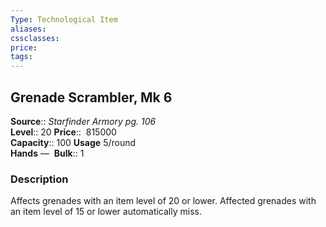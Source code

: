 ```yaml
---
Type: Technological Item
aliases:
cssclasses:
price: 
tags:
---
```

## Grenade Scrambler, Mk 6

**Source**:: _Starfinder Armory pg. 106_  
**Level**:: 20
**Price**::  815000  
**Capacity**:: 100 **Usage** 5/round  
**Hands** — 
**Bulk**:: 1

### Description

Affects grenades with an item level of 20 or lower. Affected grenades with an item level of 15 or lower automatically miss.